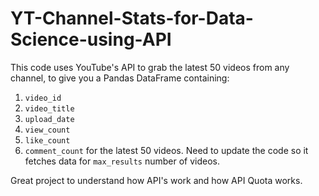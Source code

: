 # YT-Channel-Stats-for-Data-Science-using-API

This code uses YouTube's API to grab the latest 50 videos from any channel, to give you a Pandas DataFrame containing:
1. `video_id`
2. `video_title`
3. `upload_date`
4. `view_count`
5. `like_count`
6. `comment_count`
for the latest 50 videos. Need to update the code so it fetches data for `max_results` number of videos.

Great project to understand how API's work and how API Quota works.

